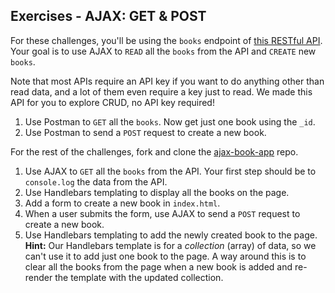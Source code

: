 ## Exercises - AJAX: GET & POST

For these challenges, you'll be using the `books` endpoint of <a href="https://github.com/sf-wdi-24/crud-api" target="_blank">this RESTful API</a>. Your goal is to use AJAX to `READ` all the `books` from the API and `CREATE` new `books`.

Note that most APIs require an API key if you want to do anything other than read data, and a lot of them even require a key just to read. We made this API for you to explore CRUD, no API key required!

1. Use Postman to `GET` all the `books`. Now get just one book using the `_id`.
2. Use Postman to send a `POST` request to create a new book.

For the rest of the challenges, fork and clone the <a href="https://github.com/sf-wdi-24/ajax-book-app" target="_blank">ajax-book-app</a> repo.

1. Use AJAX to `GET` all the `books` from the API. Your first step should be to `console.log` the data from the API.
2. Use Handlebars templating to display all the books on the page.
3. Add a form to create a new book in `index.html`.
4. When a user submits the form, use AJAX to send a `POST` request to create a new book.
5. Use Handlebars templating to add the newly created book to the page. **Hint:** Our Handlebars template is for a *collection* (array) of data, so we can't use it to add just one book to the page. A way around this is to clear all the books from the page when a new book is added and re-render the template with the updated collection.
